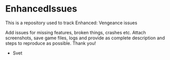 # EnhancedIssues
This is a repository used to track Enhanced: Vengeance issues

Add issues for missing features, broken things, crashes etc. Attach screenshots, save game files, logs and provide as complete description and steps to reproduce as possible. Thank you! 

- Svet
